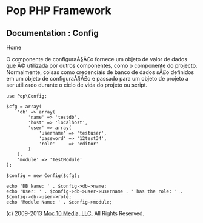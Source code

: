 Pop PHP Framework
=================

Documentation : Config
----------------------

Home

O componente de configuraÃ§Ã£o fornece um objeto de valor de dados que
Ã© utilizada por outros componentes, como o componente do projecto.
Normalmente, coisas como credenciais de banco de dados sÃ£o definidos em
um objeto de configuraÃ§Ã£o e passado para um objeto de projeto a ser
utilizado durante o ciclo de vida do projeto ou script.

    use Pop\Config;

    $cfg = array(
        'db' => array(
            'name' => 'testdb',
            'host' => 'localhost',
            'user' => array(
                'username' => 'testuser',
                'password' => '12test34',
                'role'     => 'editor'
            )
        ),
        'module' => 'TestModule'
    );

    $config = new Config($cfg);

    echo 'DB Name: ' . $config->db->name;
    echo 'User: ' . $config->db->user->username . ' has the role: ' . $config->db->user->role;
    echo 'Module Name: ' . $config->module;

\(c) 2009-2013 [Moc 10 Media, LLC.](http://www.moc10media.com) All
Rights Reserved.
